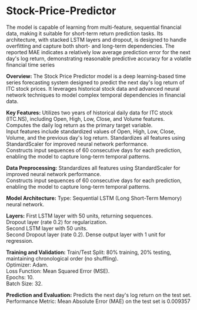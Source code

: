 # Stock-Price-Predictor
The model is capable of learning from multi-feature, sequential financial data, making it suitable for short-term return prediction tasks.
Its architecture, with stacked LSTM layers and dropout, is designed to handle overfitting and capture both short- and long-term dependencies.
The reported MAE indicates a relatively low average prediction error for the next day's log return, demonstrating reasonable predictive accuracy for a volatile financial time series

**Overview:**
The Stock Price Predictor model is a deep learning-based time series forecasting system designed to predict the next day's log return of ITC stock prices. It leverages historical stock data and advanced neural network techniques to model complex temporal dependencies in financial data.

**Key Features:**
Utilizes two years of historical daily data for ITC stock (ITC.NS), including Open, High, Low, Close, and Volume features.   
Computes the daily log return as the primary target variable.   
Input features include standardized values of Open, High, Low, Close, Volume, and the previous day's log return.
Standardizes all features using StandardScaler for improved neural network performance.    
Constructs input sequences of 60 consecutive days for each prediction, enabling the model to capture long-term temporal patterns.

**Data Preprocessing:**
Standardizes all features using StandardScaler for improved neural network performance.   
Constructs input sequences of 60 consecutive days for each prediction, enabling the model to capture long-term temporal patterns.

**Model Architecture:**
Type: Sequential LSTM (Long Short-Term Memory) neural network.

**Layers:**
First LSTM layer with 50 units, returning sequences.  
Dropout layer (rate 0.2) for regularization.    
Second LSTM layer with 50 units.    
Second Dropout layer (rate 0.2).
Dense output layer with 1 unit for regression.

**Training and Validation:**
Train/Test Split: 80% training, 20% testing, maintaining chronological order (no shuffling).    
Optimizer: Adam.   
Loss Function: Mean Squared Error (MSE).    
Epochs: 10.    
Batch Size: 32.

**Prediction and Evaluation:**
Predicts the next day's log return on the test set.    
Performance Metric: Mean Absolute Error (MAE) on the test set is 0.009357
